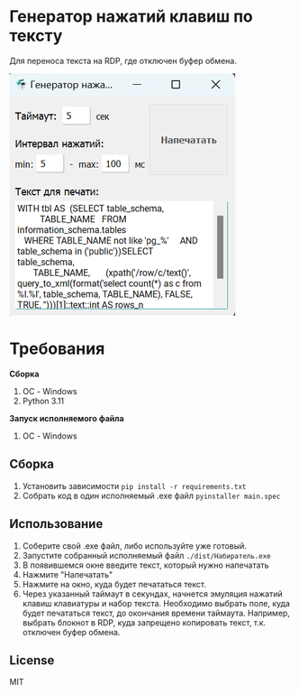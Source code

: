 # Генератор нажатий клавиш по тексту 
Для переноса текста на RDP, где отключен буфер обмена.

[![Screenshot](img.png)]()

# Требования
__Сборка__
1. ОС - Windows
2. Python 3.11

__Запуск исполняемого файла__
1. ОС - Windows


## Сборка
1. Установить зависимости
`
pip install -r requirements.txt
`
2. Собрать код в один исполняемый .exe файл
`
pyinstaller main.spec
`
## Использование
1. Соберите свой .exe файл, либо используйте уже готовый.
2. Запустите собранный исполняемый файл
`
./dist/Набиратель.exe
`
3. В появившемся окне введите текст, который нужно напечатать
4. Нажмите "Напечатать"
5. Нажмите на окно, куда будет печататься текст. 
6. Через указанный таймаут в секундах, начнется эмуляция
нажатий клавиш клавиатуры и набор текста. Необходимо выбрать поле, куда 
будет печататься текст, до окончания времени таймаута. Например, выбрать блокнот в RDP, куда запрещено копировать текст, т.к. отключен буфер обмена.


## License

MIT


